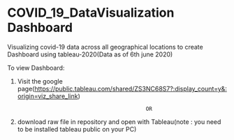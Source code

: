 # COVID_19_DataVisualization Dashboard
Visualizing covid-19 data across all geographical locations  to create Dashboard using tableau-2020(Data as of 6th june 2020)

To view Dashboard:

1. Visit the google page(https://public.tableau.com/shared/ZS3NC68S7?:display_count=y&:origin=viz_share_link)

                                                OR

2. download raw file in repository and open with Tableau(note : you need to be installed tableau public on your PC)
